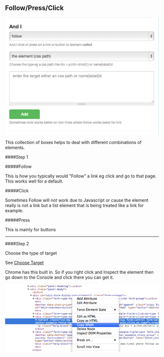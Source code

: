 ## Follow/Press/Click

![Press-Click](images/press_click.png)

This collection of boxes helps to deal with different combinations of elements.


####Step 1

#####Follow

This is how you typically would "Follow" a link eg click and go to that page. This works well for a default.

#####Click

Sometimes Follow will not work due to Javascript or cause the element really is not a link but a list element that is being treated like a link for example.

#####Press

This is mainly for buttons


***

####Step 2

Choose the type of target

See [Choose Target](target.html)


Chrome has this built in. So if you right click and Inspect the element then go down to the Console and click there you can get it. 

![Xpath](images/xpath.png)

